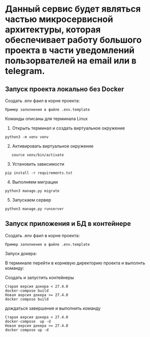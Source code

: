 # Данный сервис будет являться частью микросервисной архитектуры, которая обеспечивает работу большого проекта в части уведомлений пользорвателей на email или в telegram.

## Запуск проекта локально без Docker

Создать .env фаил в корне проекта:
```
Пример заполнения в файле .env.template
```

Команды описаны для терминала Linux

1. Открыть терминал и создать виртуальное окружение
```
python3 -m venv venv
```
2. Активировать виртуальное окружение
```
   source venv/bin/activate
```
3. Установить зависимости
```
pip install -r requirements.txt
```

4. Выполняем миграции
```
python3 manage.py migrate
```

5. Запускаем сервер
```
python3 manage.py runserver
```

## Запуск приложения и БД в контейнере


Создать .env фаил в корне проекта:
```
Пример заполнения в файле .env.template
```


Запуск докера:

В терминале перейти в корневую директорию проекта и выполнть
команду:

Создать и запустить контейнеры
```
Старая версия докера < 27.4.0
docker-compose build 
Новая версия докера >= 27.4.0
docker compose build 
```
дождаться завершения и выполнить команду
```
Старая версия докера < 27.4.0
docker-compose  up -d 
Новая версия докера >= 27.4.0
docker compose up -d
```
